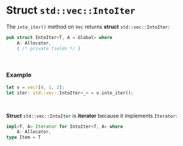# Struct `std::vec::IntoIter`
The `into_iter()` method on `Vec` returns **struct** `std::vec::IntoIter`:
```Rust
pub struct IntoIter<T, A = Global> where
    A: Allocator,  
    { /* private fields */ }
```

<br>

### Example
```Rust
let v = vec![0, 1, 2];
let iter: std::vec::IntoIter<_> = v.into_iter();
```

<br>

**Struct** `std::vec::IntoIter` is **iterator** because it implements `Iterator`:
```Rust
impl<T, A> Iterator for IntoIter<T, A> where
    A: Allocator, 
type Item = T
```
